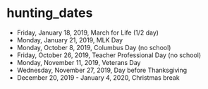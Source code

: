 # hunting_dates

- Friday, January 18, 2019, March for Life (1/2 day)
- Monday, January 21, 2019, MLK Day 
- Monday, October 8, 2019, Columbus Day (no school)
- Friday, October 26, 2019, Teacher Professional Day (no school)
- Monday, November 11, 2019, Veterans Day
- Wednesday, November 27, 2019, Day before Thanksgiving
- December 20, 2019 - January 4, 2020, Christmas break

